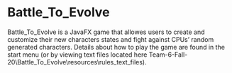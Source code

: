 # Battle_To_Evolve
Battle_To_Evolve is a JavaFX game that allowes users to create and customize their new characters states and fight against CPUs’ random generated characters. 
Details about how to play the game are found in the start menu (or by viewing text files located here Team-6-Fall-20\Battle_To_Evolve\resources\rules_text_files).
